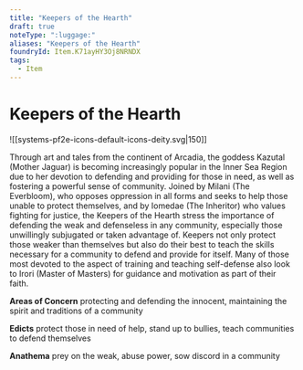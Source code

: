 ```yaml
---
title: "Keepers of the Hearth"
draft: true
noteType: ":luggage:"
aliases: "Keepers of the Hearth"
foundryId: Item.K71ayHY3Oj8NRNDX
tags:
  - Item
---
```


# Keepers of the Hearth
![[systems-pf2e-icons-default-icons-deity.svg|150]]

Through art and tales from the continent of Arcadia, the goddess Kazutal (Mother Jaguar) is becoming increasingly popular in the Inner Sea Region due to her devotion to defending and providing for those in need, as well as fostering a powerful sense of community. Joined by Milani (The Everbloom), who opposes oppression in all forms and seeks to help those unable to protect themselves, and by Iomedae (The Inheritor) who values fighting for justice, the Keepers of the Hearth stress the importance of defending the weak and defenseless in any community, especially those unwillingly subjugated or taken advantage of. Keepers not only protect those weaker than themselves but also do their best to teach the skills necessary for a community to defend and provide for itself. Many of those most devoted to the aspect of training and teaching self-defense also look to Irori (Master of Masters) for guidance and motivation as part of their faith.

**Areas of Concern** protecting and defending the innocent, maintaining the spirit and traditions of a community

**Edicts** protect those in need of help, stand up to bullies, teach communities to defend themselves

**Anathema** prey on the weak, abuse power, sow discord in a community
